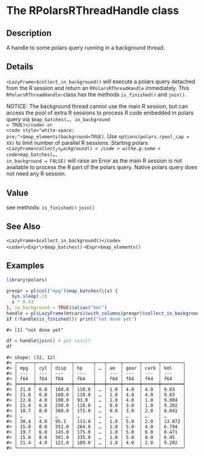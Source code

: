 

# The RPolarsRThreadHandle class

## Description

A handle to some polars query running in a background thread.

## Details

<code>\<LazyFrame\>$collect_in_background()</code> will execute a polars
query detached from the R session and return an
<code>RPolarsRThreadHandle</code> immediately. This
<code>RPolarsRThreadHandle</code>-class has the methods
<code>is_finished()</code> and <code>join()</code>.

NOTICE: The background thread cannot use the main R session, but can
access the pool of extra R sessions to process R code embedded in polars
query via <code>$map_batches(…, in_background = TRUE)</code> or
<code style="white-space: pre;">$map_elements(background=TRUE)</code>.
Use <code>options(polars.rpool_cap = XX)</code> to limit number of
parallel R sessions. Starting polars
<code>\<LazyFrame\>$collect_in_background()</code> with e.g. some
<code>$map_batches(…, in_background = FALSE)</code> will raise an Error
as the main R session is not available to process the R part of the
polars query. Native polars query does not need any R session.

## Value

see methods: <code>is_finished()</code> <code>join()</code>

## See Also

<code>\<LazyFrame\>$collect_in_background()</code>
<code>\<Expr\>$map_batches()</code> <code>\<Expr\>$map_elements()</code>

## Examples

``` r
library(polars)

prexpr = pl$col("mpg")$map_batches(\(x) {
  Sys.sleep(.1)
  x * 0.43
}, in_background = TRUE)$alias("kml")
handle = pl$LazyFrame(mtcars)$with_columns(prexpr)$collect_in_background()
if (!handle$is_finished()) print("not done yet")
```

    #> [1] "not done yet"

``` r
df = handle$join() # get result
df
```

    #> shape: (32, 12)
    #> ┌──────┬─────┬───────┬───────┬───┬─────┬──────┬──────┬────────┐
    #> │ mpg  ┆ cyl ┆ disp  ┆ hp    ┆ … ┆ am  ┆ gear ┆ carb ┆ kml    │
    #> │ ---  ┆ --- ┆ ---   ┆ ---   ┆   ┆ --- ┆ ---  ┆ ---  ┆ ---    │
    #> │ f64  ┆ f64 ┆ f64   ┆ f64   ┆   ┆ f64 ┆ f64  ┆ f64  ┆ f64    │
    #> ╞══════╪═════╪═══════╪═══════╪═══╪═════╪══════╪══════╪════════╡
    #> │ 21.0 ┆ 6.0 ┆ 160.0 ┆ 110.0 ┆ … ┆ 1.0 ┆ 4.0  ┆ 4.0  ┆ 9.03   │
    #> │ 21.0 ┆ 6.0 ┆ 160.0 ┆ 110.0 ┆ … ┆ 1.0 ┆ 4.0  ┆ 4.0  ┆ 9.03   │
    #> │ 22.8 ┆ 4.0 ┆ 108.0 ┆ 93.0  ┆ … ┆ 1.0 ┆ 4.0  ┆ 1.0  ┆ 9.804  │
    #> │ 21.4 ┆ 6.0 ┆ 258.0 ┆ 110.0 ┆ … ┆ 0.0 ┆ 3.0  ┆ 1.0  ┆ 9.202  │
    #> │ 18.7 ┆ 8.0 ┆ 360.0 ┆ 175.0 ┆ … ┆ 0.0 ┆ 3.0  ┆ 2.0  ┆ 8.041  │
    #> │ …    ┆ …   ┆ …     ┆ …     ┆ … ┆ …   ┆ …    ┆ …    ┆ …      │
    #> │ 30.4 ┆ 4.0 ┆ 95.1  ┆ 113.0 ┆ … ┆ 1.0 ┆ 5.0  ┆ 2.0  ┆ 13.072 │
    #> │ 15.8 ┆ 8.0 ┆ 351.0 ┆ 264.0 ┆ … ┆ 1.0 ┆ 5.0  ┆ 4.0  ┆ 6.794  │
    #> │ 19.7 ┆ 6.0 ┆ 145.0 ┆ 175.0 ┆ … ┆ 1.0 ┆ 5.0  ┆ 6.0  ┆ 8.471  │
    #> │ 15.0 ┆ 8.0 ┆ 301.0 ┆ 335.0 ┆ … ┆ 1.0 ┆ 5.0  ┆ 8.0  ┆ 6.45   │
    #> │ 21.4 ┆ 4.0 ┆ 121.0 ┆ 109.0 ┆ … ┆ 1.0 ┆ 4.0  ┆ 2.0  ┆ 9.202  │
    #> └──────┴─────┴───────┴───────┴───┴─────┴──────┴──────┴────────┘
